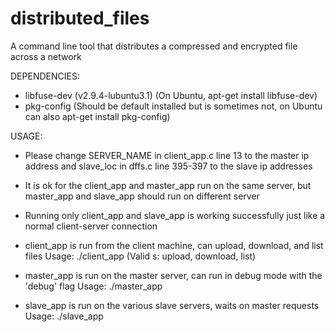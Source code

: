 # distributed_files
A command line tool that distributes a compressed and encrypted file across a network

DEPENDENCIES:

* libfuse-dev (v2.9.4-lubuntu3.1) (On Ubuntu, apt-get install libfuse-dev)
* pkg-config (Should be default installed but is sometimes not, on Ubuntu can also apt-get install pkg-config)

USAGE:
* Please change SERVER_NAME in client_app.c line 13 to the master ip address and slave_loc in dffs.c line 395-397 to the slave ip addresses
* It is ok for the client_app and master_app run on the same server, but master_app and slave_app should run on different server
* Running only client_app and slave_app is working successfully just like a normal client-server connection 

* client_app is run from the client machine, can upload, download, and list files
  Usage: ./client_app <COMMAND> <FILENAME> (Valid <COMMAND>s: upload, download, list)
* master_app is run on the master server, can run in debug mode with the 'debug' flag
  Usage: ./master_app 
* slave_app is run on the various slave servers, waits on master requests
  Usage: ./slave_app
